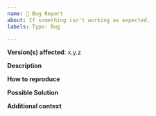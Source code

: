```yaml
---
name: 🐛 Bug Report
about: If something isn't working as expected.
labels: Type: Bug

---
```


<!--
    The Code of Conduct (../CODE_OF_CONDUCT.md) applies to all the activity on this repository.
-->

**Version(s) affected**: x.y.z

**Description**
<!-- A clear and concise description of the problem. -->

**How to reproduce**
<!--- Code and/or config needed to reproduce the problem. -->

**Possible Solution**
<!-- Optional: only if you have suggestions on a fix/reason for the bug -->

**Additional context**
<!-- Optional: any other context about the problem: log messages, screenshots, etc. -->
